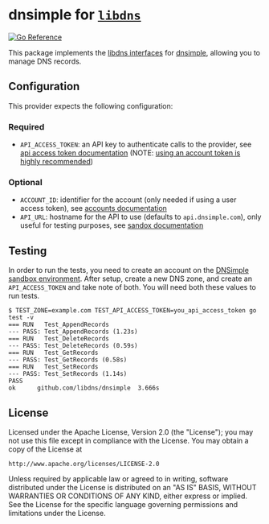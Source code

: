# dnsimple for [`libdns`](https://github.com/libdns/libdns)

[![Go Reference](https://pkg.go.dev/badge/test.svg)](https://pkg.go.dev/github.com/libdns/dnsimple)

This package implements the [libdns interfaces](https://github.com/libdns/libdns) for [dnsimple](https://dnsimple.com), allowing you to manage DNS records.

## Configuration

This provider expects the following configuration:

### Required

- `API_ACCESS_TOKEN`: an API key to authenticate calls to the provider, see [api access token documentation](https://support.dnsimple.com/articles/api-access-token/) (NOTE: [using an account token is highly recommended](https://support.dnsimple.com/articles/api-access-token/#account-tokens-vs-user-tokens))

### Optional

- `ACCOUNT_ID`: identifier for the account (only needed if using a user access token), see [accounts documentation](https://developer.dnsimple.com/v2/accounts/)
- `API_URL`: hostname for the API to use (defaults to `api.dnsimple.com`), only useful for testing purposes, see [sandox documentation](https://developer.dnsimple.com/sandbox/)

## Testing

In order to run the tests, you need to create an account on the [DNSimple sandbox environment](https://developer.dnsimple.com/sandbox/). After setup, create a new DNS zone, and create an `API_ACCESS_TOKEN` and take note of both. You will need both these values to run tests.

```
$ TEST_ZONE=example.com TEST_API_ACCESS_TOKEN=you_api_access_token go test -v
=== RUN   Test_AppendRecords
--- PASS: Test_AppendRecords (1.23s)
=== RUN   Test_DeleteRecords
--- PASS: Test_DeleteRecords (0.59s)
=== RUN   Test_GetRecords
--- PASS: Test_GetRecords (0.58s)
=== RUN   Test_SetRecords
--- PASS: Test_SetRecords (1.14s)
PASS
ok  	github.com/libdns/dnsimple	3.666s
```

## License

Licensed under the Apache License, Version 2.0 (the "License");
you may not use this file except in compliance with the License.
You may obtain a copy of the License at

    http://www.apache.org/licenses/LICENSE-2.0

Unless required by applicable law or agreed to in writing, software
distributed under the License is distributed on an "AS IS" BASIS,
WITHOUT WARRANTIES OR CONDITIONS OF ANY KIND, either express or implied.
See the License for the specific language governing permissions and
limitations under the License.
